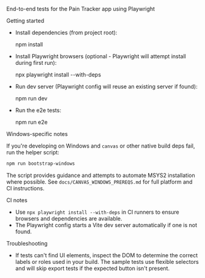 
End-to-end tests for the Pain Tracker app using Playwright

Getting started

- Install dependencies (from project root):

  npm install

- Install Playwright browsers (optional - Playwright will attempt install during first run):

  npx playwright install --with-deps

- Run dev server (Playwright config will reuse an existing server if found):

  npm run dev

- Run the e2e tests:

  npm run e2e

Windows-specific notes

If you're developing on Windows and `canvas` or other native build deps fail, run the helper script:

```powershell
npm run bootstrap-windows
```

The script provides guidance and attempts to automate MSYS2 installation where possible. See `docs/CANVAS_WINDOWS_PREREQS.md` for full platform and CI instructions.

CI notes

- Use `npx playwright install --with-deps` in CI runners to ensure browsers and dependencies are available.
- The Playwright config starts a Vite dev server automatically if one is not found.

Troubleshooting

- If tests can't find UI elements, inspect the DOM to determine the correct labels or roles used in your build. The sample tests use flexible selectors and will skip export tests if the expected button isn't present.

